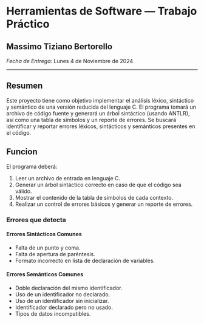 # Herramientas de Software — Trabajo Práctico

## Massimo Tiziano Bertorello
*Fecha de Entrega:* Lunes 4 de Noviembre de 2024

---

## Resumen

Este proyecto tiene como objetivo implementar el análisis léxico, sintáctico y semántico de una versión reducida del lenguaje C. El programa tomará un archivo de código fuente y generará un árbol sintáctico (usando ANTLR), así como una tabla de símbolos y un reporte de errores. Se buscará identificar y reportar errores léxicos, sintácticos y semánticos presentes en el código.

## Funcion

El programa deberá:

1. Leer un archivo de entrada en lenguaje C.
2. Generar un árbol sintáctico correcto en caso de que el código sea válido.
3. Mostrar el contenido de la tabla de símbolos de cada contexto.
4. Realizar un control de errores básicos y generar un reporte de errores.

### Errores que detecta

#### Errores Sintácticos Comunes
- Falta de un punto y coma.
- Falta de apertura de paréntesis.
- Formato incorrecto en lista de declaración de variables.

#### Errores Semánticos Comunes
- Doble declaración del mismo identificador.
- Uso de un identificador no declarado.
- Uso de un identificador sin inicializar.
- Identificador declarado pero no usado.
- Tipos de datos incompatibles.
